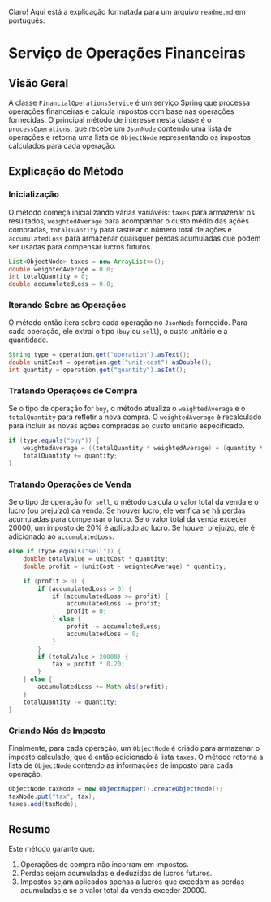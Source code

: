 Claro! Aqui está a explicação formatada para um arquivo `readme.md` em português:

# Serviço de Operações Financeiras

## Visão Geral

A classe `FinancialOperationsService` é um serviço Spring que processa operações financeiras e calcula impostos com base nas operações fornecidas. O principal método de interesse nesta classe é o `processOperations`, que recebe um `JsonNode` contendo uma lista de operações e retorna uma lista de `ObjectNode` representando os impostos calculados para cada operação.

## Explicação do Método

### Inicialização

O método começa inicializando várias variáveis: `taxes` para armazenar os resultados, `weightedAverage` para acompanhar o custo médio das ações compradas, `totalQuantity` para rastrear o número total de ações e `accumulatedLoss` para armazenar quaisquer perdas acumuladas que podem ser usadas para compensar lucros futuros.

```java
List<ObjectNode> taxes = new ArrayList<>();
double weightedAverage = 0.0;
int totalQuantity = 0;
double accumulatedLoss = 0.0;
```

### Iterando Sobre as Operações

O método então itera sobre cada operação no `JsonNode` fornecido. Para cada operação, ele extrai o tipo (`buy` ou `sell`), o custo unitário e a quantidade.

```java
String type = operation.get("operation").asText();
double unitCost = operation.get("unit-cost").asDouble();
int quantity = operation.get("quantity").asInt();
```

### Tratando Operações de Compra

Se o tipo de operação for `buy`, o método atualiza o `weightedAverage` e o `totalQuantity` para refletir a nova compra. O `weightedAverage` é recalculado para incluir as novas ações compradas ao custo unitário especificado.

```java
if (type.equals("buy")) {
    weightedAverage = ((totalQuantity * weightedAverage) + (quantity * unitCost)) / (totalQuantity + quantity);
    totalQuantity += quantity;
}
```

### Tratando Operações de Venda

Se o tipo de operação for `sell`, o método calcula o valor total da venda e o lucro (ou prejuízo) da venda. Se houver lucro, ele verifica se há perdas acumuladas para compensar o lucro. Se o valor total da venda exceder 20000, um imposto de 20% é aplicado ao lucro. Se houver prejuízo, ele é adicionado ao `accumulatedLoss`.

```java
else if (type.equals("sell")) {
    double totalValue = unitCost * quantity;
    double profit = (unitCost - weightedAverage) * quantity;

    if (profit > 0) {
        if (accumulatedLoss > 0) {
            if (accumulatedLoss >= profit) {
                accumulatedLoss -= profit;
                profit = 0;
            } else {
                profit -= accumulatedLoss;
                accumulatedLoss = 0;
            }
        }
        if (totalValue > 20000) {
            tax = profit * 0.20;
        }
    } else {
        accumulatedLoss += Math.abs(profit);
    }
    totalQuantity -= quantity;
}
```

### Criando Nós de Imposto

Finalmente, para cada operação, um `ObjectNode` é criado para armazenar o imposto calculado, que é então adicionado à lista `taxes`. O método retorna a lista de `ObjectNode` contendo as informações de imposto para cada operação.

```java
ObjectNode taxNode = new ObjectMapper().createObjectNode();
taxNode.put("tax", tax);
taxes.add(taxNode);
```

## Resumo

Este método garante que:
1. Operações de compra não incorram em impostos.
2. Perdas sejam acumuladas e deduzidas de lucros futuros.
3. Impostos sejam aplicados apenas a lucros que excedam as perdas acumuladas e se o valor total da venda exceder 20000.